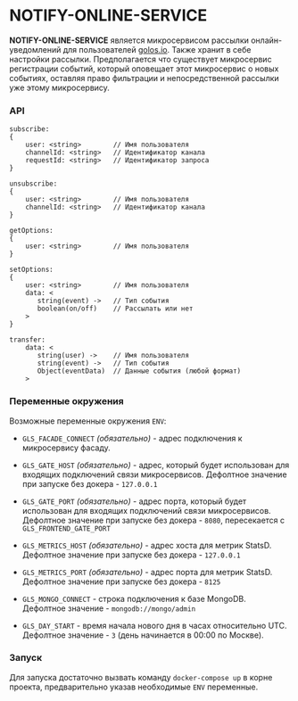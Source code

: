 # NOTIFY-ONLINE-SERVICE
  
**NOTIFY-ONLINE-SERVICE** является микросервисом рассылки онлайн-уведомлений для пользователей [golos.io](https://golos.io).
Также хранит в себе настройки рассылки. Предполагается что существует микросервис регистрации событий, который
оповещает этот микросервис о новых событиях, оставляя право фильтрации и непосредственной рассылки уже этому микросервису.

### API

 ```
 subscribe:
 {
     user: <string>        // Имя пользователя
     channelId: <string>   // Идентификатор канала
     requestId: <string>   // Идентификатор запроса
 }

 unsubscribe:
 {
     user: <string>        // Имя пользователя
     channelId: <string>   // Идентификатор канала
 }

 getOptions:
 {
     user: <string>        // Имя пользователя
 }

 setOptions:
 {
     user: <string>        // Имя пользователя
     data: <
        string(event) ->   // Тип события
        boolean(on/off)    // Рассылать или нет
     >
 }

 transfer:
     data: <
        string(user) ->    // Имя пользователя
        string(event) ->   // Тип события
        Object(eventData)  // Данные события (любой формат)
     >

 ```


### Переменные окружения

Возможные переменные окружения `ENV`:

  - `GLS_FACADE_CONNECT` *(обязательно)* - адрес подключения к микросервису фасаду.

  - `GLS_GATE_HOST` *(обязательно)* - адрес, который будет использован для входящих подключений связи микросервисов.
   Дефолтное значение при запуске без докера - `127.0.0.1`

  - `GLS_GATE_PORT` *(обязательно)* - адрес порта, который будет использован для входящих подключений связи микросервисов.
   Дефолтное значение при запуске без докера - `8080`, пересекается с `GLS_FRONTEND_GATE_PORT`

  - `GLS_METRICS_HOST` *(обязательно)* - адрес хоста для метрик StatsD.
   Дефолтное значение при запуске без докера - `127.0.0.1`

  - `GLS_METRICS_PORT` *(обязательно)* - адрес порта для метрик StatsD.
   Дефолтное значение при запуске без докера - `8125`

  - `GLS_MONGO_CONNECT` - строка подключения к базе MongoDB.
   Дефолтное значение - `mongodb://mongo/admin`

  - `GLS_DAY_START` - время начала нового дня в часах относительно UTC.  
   Дефолтное значение - `3` (день начинается в 00:00 по Москве).

### Запуск

Для запуска достаточно вызвать команду `docker-compose up` в корне проекта, предварительно указав необходимые `ENV` переменные.    
